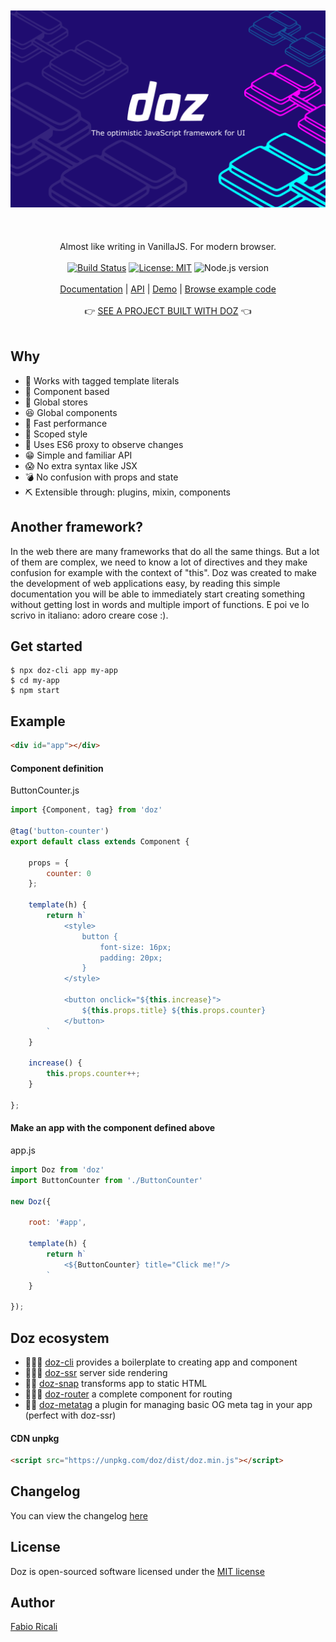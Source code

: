 <div align="center">
<br/><br/>
<img src="https://raw.githubusercontent.com/dozjs/doz/master/extra/doz-header.png" title="doz"/>
<br/><br/>
<br/><br/>
Almost like writing in VanillaJS. For modern browser.
<br/><br/>
<a href="https://travis-ci.org/dozjs/doz" target="_blank"><img src="https://travis-ci.org/dozjs/doz.svg?branch=master" title="Build Status"/></a>
<a href="https://opensource.org/licenses/MIT" target="_blank"><img src="https://img.shields.io/badge/License-MIT-yellow.svg" title="License: MIT"/></a>
<img src="https://img.shields.io/badge/Node.js-%3E%3D8.6.0-green.svg" title="Node.js version"/>
<br/><br/>
<a href="https://github.com/dozjs/doz/blob/master/documentation/index.md">Documentation</a> 
| <a href="https://github.com/dozjs/doz/blob/master/documentation/api.md">API</a> 
| <a href="https://dozjs.github.io/doz/example/">Demo</a> 
| <a href="https://github.com/dozjs/doz/tree/master/example">Browse example code</a>
<br/><br/>
👉 <a href="https://play.xdevel.com/2">SEE A PROJECT BUILT WITH DOZ</a> 👈
<br/><br/>
</div>

## Why
- 🎼 Works with tagged template literals
- 🎳 Component based
- 🏪 Global stores
- 😆 Global components
- 🔫 Fast performance
- 💅 Scoped style
- 📡 Uses ES6 proxy to observe changes
- 😁 Simple and familiar API
- 😱‍ No extra syntax like JSX
- 💣 No confusion with props and state
- ⛏ Extensible through: plugins, mixin, components

## Another framework?
In the web there are many frameworks that do all the same things. But a lot of them are complex,
we need to know a lot of directives and they make confusion for example with the context of "this".
Doz was created to make the development of web applications easy, by reading this simple documentation
you will be able to immediately start creating something without getting lost in words and multiple import of functions.
E poi ve lo scrivo in italiano: adoro creare cose :).

## Get started
```
$ npx doz-cli app my-app
$ cd my-app
$ npm start
```

## Example

```html
<div id="app"></div>
```

#### Component definition

ButtonCounter.js
```javascript
import {Component, tag} from 'doz'

@tag('button-counter')
export default class extends Component {

    props = {
        counter: 0
    };
    
    template(h) {
        return h`
            <style>
                button {
                    font-size: 16px;
                    padding: 20px;
                }
            </style>

            <button onclick="${this.increase}">
                ${this.props.title} ${this.props.counter}
            </button>
        `
    }
    
    increase() {
        this.props.counter++;
    }

};
```

#### Make an app with the component defined above

app.js
```javascript
import Doz from 'doz'
import ButtonCounter from './ButtonCounter'

new Doz({

    root: '#app',

    template(h) {
        return h`
            <${ButtonCounter} title="Click me!"/>
        `
    }

});
```

## Doz ecosystem
- 👨🏻‍💻 [doz-cli](https://github.com/dozjs/doz-cli) provides a boilerplate to creating app and component
- 👨🏼‍🎨 [doz-ssr](https://github.com/dozjs/doz-ssr) server side rendering
- 🤳🏼 [doz-snap](https://github.com/dozjs/doz-snap) transforms app to static HTML
- 👩🏼‍🚀 [doz-router](https://github.com/dozjs-cmp/doz-router) a complete component for routing
- ✍🏼 [doz-metatag](https://github.com/dozjs/doz-metatag) a plugin for managing basic OG meta tag in your app (perfect with doz-ssr)

#### CDN unpkg
```html
<script src="https://unpkg.com/doz/dist/doz.min.js"></script>
```

## Changelog
You can view the changelog <a target="_blank" href="https://github.com/dozjs/doz/blob/master/CHANGELOG.md">here</a>

## License
Doz is open-sourced software licensed under the <a target="_blank" href="http://opensource.org/licenses/MIT">MIT license</a>

## Author
<a target="_blank" href="http://rica.li">Fabio Ricali</a>
